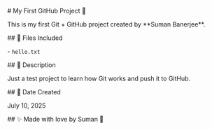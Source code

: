 \# My First GitHub Project 🚀



This is my first Git + GitHub project created by \*\*Suman Banerjee\*\*.



\## 📁 Files Included

\- `hello.txt`



\## 💬 Description

Just a test project to learn how Git works and push it to GitHub.



\## 📅 Date Created

July 10, 2025



\## ✨ Made with love by Suman 💖



